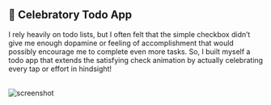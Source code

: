 ## **🎉 Celebratory Todo App**

I rely heavily on todo lists, but I often felt that the simple checkbox didn’t give me enough dopamine or feeling of accomplishment that would possibly encourage me to complete even more tasks. So, I built myself a todo app that extends the satisfying check animation by actually celebrating every tap or effort in hindsight! 
<br></br>

![screenshot](https://res.cloudinary.com/dw095oyal/image/upload/v1690471307/917shots_so_qqamjp.jpg)
<br></br>
